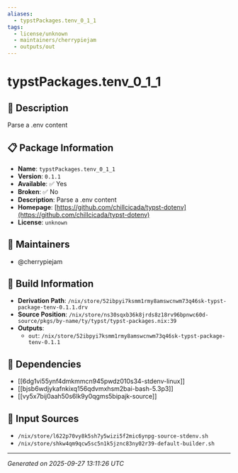 ```yaml
---
aliases:
  - typstPackages.tenv_0_1_1
tags:
  - license/unknown
  - maintainers/cherrypiejam
  - outputs/out
---
```


# typstPackages.tenv_0_1_1

## 📝 Description

Parse a .env content

## 📋 Package Information

- **Name**: `typstPackages.tenv_0_1_1`
- **Version**: `0.1.1`
- **Available**: ✅ Yes
- **Broken**: ✅ No
- **Description**: Parse a .env content
- **Homepage**: [https://github.com/chillcicada/typst-dotenv](https://github.com/chillcicada/typst-dotenv)
- **License**: `unknown`
## 👥 Maintainers

- @cherrypiejam


## 🔧 Build Information

- **Derivation Path**: `/nix/store/52ibpyi7ksmm1rmy8amswcnwm73q46sk-typst-package-tenv-0.1.1.drv`
- **Source Position**: `/nix/store/ns30sqxb36k8jrds8z18rv96bpnwc60d-source/pkgs/by-name/ty/typst/typst-packages.nix:39`
- **Outputs**:
  - `out`:  `/nix/store/52ibpyi7ksmm1rmy8amswcnwm73q46sk-typst-package-tenv-0.1.1`

## 🔗 Dependencies

- [[6dg1vi55ynf4dmkmmcn945pwdz010s34-stdenv-linux]]
- [[bjsb6wdjykafnkixq156qdvmxhsm2bai-bash-5.3p3]]
- [[vy5x7bij0aah50s6lk9y0qgms5bipajk-source]]

## 📁 Input Sources

- `/nix/store/l622p70vy8k5sh7y5wizi5f2mic6ynpg-source-stdenv.sh`
- `/nix/store/shkw4qm9qcw5sc5n1k5jznc83ny02r39-default-builder.sh`

---
*Generated on 2025-09-27 13:11:26 UTC*
